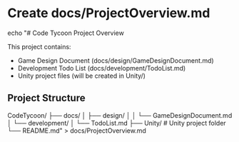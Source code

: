 # Create docs/ProjectOverview.md
echo "# Code Tycoon Project Overview

This project contains:
- Game Design Document (docs/design/GameDesignDocument.md)
- Development Todo List (docs/development/TodoList.md)
- Unity project files (will be created in Unity/)

## Project Structure
CodeTycoon/
├── docs/
│   ├── design/
│   │   └── GameDesignDocument.md
│   └── development/
│       └── TodoList.md
├── Unity/                  # Unity project folder
└── README.md" > docs/ProjectOverview.md